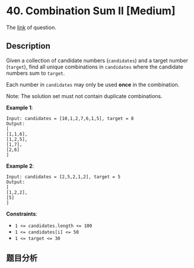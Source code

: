 # 40. Combination Sum II [Medium]

The [link](https://leetcode.com/problems/combination-sum-ii/) of question.

## Description

Given a collection of candidate numbers (`candidates`) and a target number (`target`), find all unique combinations in `candidates` where the candidate numbers sum to `target`.

Each number in `candidates` may only be used **once** in the combination.

Note: The solution set must not contain duplicate combinations.

**Example 1**:
```
Input: candidates = [10,1,2,7,6,1,5], target = 8
Output: 
[
[1,1,6],
[1,2,5],
[1,7],
[2,6]
]
```

**Example 2**:
```
Input: candidates = [2,5,2,1,2], target = 5
Output: 
[
[1,2,2],
[5]
]
```

**Constraints**:

+ `1 <= candidates.length <= 100`
+ `1 <= candidates[i] <= 50`
+ `1 <= target <= 30`

## 题目分析

